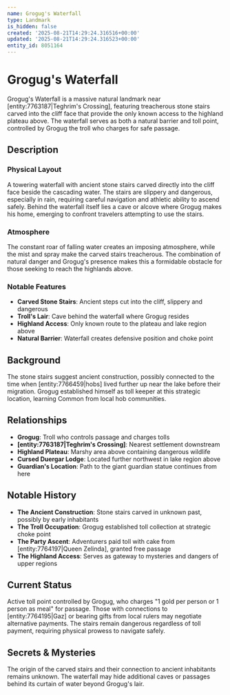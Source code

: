 ```yaml
---
name: Grogug's Waterfall
type: Landmark
is_hidden: false
created: '2025-08-21T14:29:24.316516+00:00'
updated: '2025-08-21T14:29:24.316523+00:00'
entity_id: 8051164
---
```


# Grogug's Waterfall

Grogug's Waterfall is a massive natural landmark near [entity:7763187|Teghrim's Crossing], featuring treacherous stone stairs carved into the cliff face that provide the only known access to the highland plateau above. The waterfall serves as both a natural barrier and toll point, controlled by Grogug the troll who charges for safe passage.

## Description

### Physical Layout

A towering waterfall with ancient stone stairs carved directly into the cliff face beside the cascading water. The stairs are slippery and dangerous, especially in rain, requiring careful navigation and athletic ability to ascend safely. Behind the waterfall itself lies a cave or alcove where Grogug makes his home, emerging to confront travelers attempting to use the stairs.

### Atmosphere

The constant roar of falling water creates an imposing atmosphere, while the mist and spray make the carved stairs treacherous. The combination of natural danger and Grogug's presence makes this a formidable obstacle for those seeking to reach the highlands above.

### Notable Features

- **Carved Stone Stairs**: Ancient steps cut into the cliff, slippery and dangerous
- **Troll's Lair**: Cave behind the waterfall where Grogug resides
- **Highland Access**: Only known route to the plateau and lake region above
- **Natural Barrier**: Waterfall creates defensive position and choke point

## Background

The stone stairs suggest ancient construction, possibly connected to the time when [entity:7766459|hobs] lived further up near the lake before their migration. Grogug established himself as toll keeper at this strategic location, learning Common from local hob communities.

## Relationships

- **Grogug**: Troll who controls passage and charges tolls
- **[entity:7763187|Teghrim's Crossing]**: Nearest settlement downstream
- **Highland Plateau**: Marshy area above containing dangerous wildlife
- **Cursed Duergar Lodge**: Located further northwest in lake region above
- **Guardian's Location**: Path to the giant guardian statue continues from here

## Notable History

- **The Ancient Construction**: Stone stairs carved in unknown past, possibly by early inhabitants
- **The Troll Occupation**: Grogug established toll collection at strategic choke point
- **The Party Ascent**: Adventurers paid toll with cake from [entity:7764197|Queen Zelinda], granted free passage
- **The Highland Access**: Serves as gateway to mysteries and dangers of upper regions

## Current Status

Active toll point controlled by Grogug, who charges "1 gold per person or 1 person as meal" for passage. Those with connections to [entity:7764195|Gaz] or bearing gifts from local rulers may negotiate alternative payments. The stairs remain dangerous regardless of toll payment, requiring physical prowess to navigate safely.

## Secrets & Mysteries

The origin of the carved stairs and their connection to ancient inhabitants remains unknown. The waterfall may hide additional caves or passages behind its curtain of water beyond Grogug's lair.